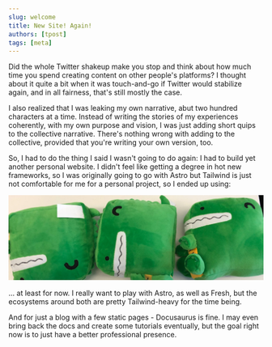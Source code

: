 ```yaml
---
slug: welcome
title: New Site! Again!
authors: [tpost]
tags: [meta]
---
```


Did the whole Twitter shakeup make you stop and think about 
how much time you spend creating content on other people's 
platforms? I thought about it quite a bit when it was touch-and-go
if Twitter would stabilize again, and in all fairness, that's still 
mostly the case.

I also realized that I was leaking my own narrative, abut two hundred
characters at a time. Instead of writing the stories of my experiences
coherently, with my own purpose and vision, I was just adding short 
quips to the collective narrative. There's nothing wrong with adding to
the collective, provided that you're writing your own version, too.

So, I had to do the thing I said I wasn't going to do again: I had to build
yet another personal website. I didn't feel like getting a degree in 
hot new frameworks, so I was originally going to go with Astro but Tailwind
is just not comfortable for me for a personal project, so I ended up using:


![Docusaurus Plushie](./docusaurus-plushie-banner.jpeg)


... at least for now. I really want to play with Astro, as well as Fresh, 
but the ecosystems around both are pretty Tailwind-heavy for the time being.

And for just a blog with a few static pages - Docusaurus is fine. I may even
bring back the docs and create some tutorials eventually, but the goal right now is to just have a better professional presence. 